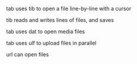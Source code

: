 tab uses tib to open a file line-by-line with a cursor

tib reads and writes lines of files, and saves

tab uses dat to open media files

tab uses ulf to upload files in parallel

url can open files
